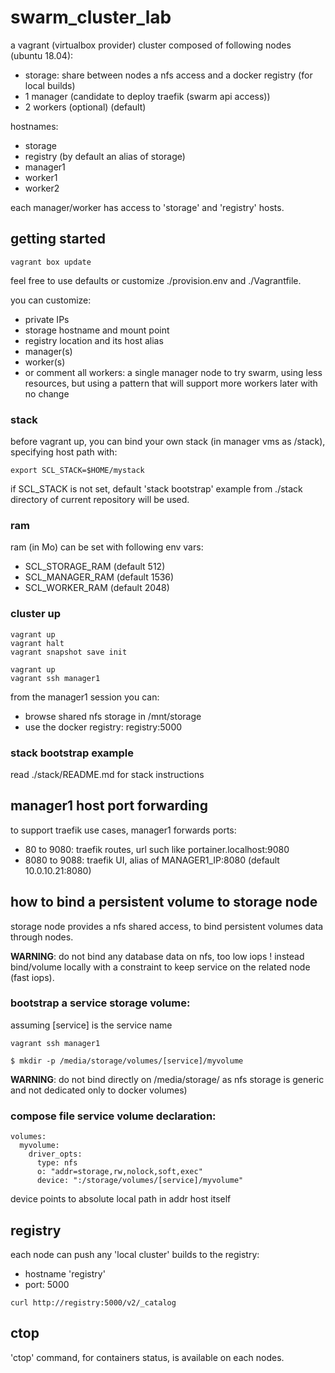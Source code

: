 # swarm_cluster_lab

a vagrant (virtualbox provider) cluster composed of following nodes (ubuntu 18.04):

- storage: share between nodes a nfs access and a docker registry (for local builds)
- 1 manager (candidate to deploy traefik (swarm api access))
- 2 workers (optional) (default)

hostnames:
- storage
- registry (by default an alias of storage)
- manager1
- worker1
- worker2

each manager/worker has access to 'storage' and 'registry' hosts.

## getting started

```
vagrant box update
```

feel free to use defaults or customize ./provision.env and ./Vagrantfile.

you can customize:

- private IPs
- storage hostname and mount point
- registry location and its host alias
- manager(s)
- worker(s)
- or comment all workers: a single manager node to try swarm, using less resources, but using a pattern that will support more workers later with no change

### stack

before vagrant up, you can bind your own stack (in manager vms as /stack), specifying host path with:

```
export SCL_STACK=$HOME/mystack
```

if SCL_STACK is not set, default 'stack bootstrap' example from ./stack directory of current repository will be used.

### ram

ram (in Mo) can be set with following env vars:

- SCL_STORAGE_RAM (default 512)
- SCL_MANAGER_RAM (default 1536)
- SCL_WORKER_RAM  (default 2048)

### cluster up

```
vagrant up
vagrant halt
vagrant snapshot save init

vagrant up
vagrant ssh manager1
```

from the manager1 session you can:

- browse shared nfs storage in /mnt/storage
- use the docker registry: registry:5000

### stack bootstrap example

read ./stack/README.md for stack instructions

## manager1 host port forwarding

to support traefik use cases, manager1 forwards ports:

- 80 to 9080: traefik routes, url such like portainer.localhost:9080
- 8080 to 9088: traefik UI, alias of MANAGER1_IP:8080 (default 10.0.10.21:8080)

## how to bind a persistent volume to storage node

storage node provides a nfs shared access, to bind persistent volumes data through nodes.

**WARNING**: do not bind any database data on nfs, too low iops ! instead bind/volume locally with a constraint to keep service on the related node (fast iops).

### bootstrap a service storage volume:

assuming [service] is the service name

```
vagrant ssh manager1

$ mkdir -p /media/storage/volumes/[service]/myvolume
```

**WARNING**: do not bind directly on /media/storage/ as nfs storage is generic and not dedicated only to docker volumes)

### compose file service volume declaration:

```
volumes:
  myvolume:
    driver_opts:
      type: nfs
      o: "addr=storage,rw,nolock,soft,exec"
      device: ":/storage/volumes/[service]/myvolume"
```

device points to absolute local path in addr host itself

## registry

each node can push any 'local cluster' builds to the registry:

- hostname 'registry'
- port: 5000

```
curl http://registry:5000/v2/_catalog
```

## ctop

'ctop' command, for containers status, is available on each nodes.
